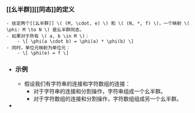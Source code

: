 ### [[幺半群]][[同态]]的定义
	- 给定两个[[幺半群]] \( (M, \cdot, e) \) 和 \( (N, *, f) \)，一个映射 \( \phi: M \to N \) 是幺半群同态，
	- 如果对于所有 \( a, b \in M \)：
		- \[ \phi(a \cdot b) = \phi(a) * \phi(b) \]
	- 同时，单位元映射为单位元：
		- \[ \phi(e) = f \]
- ### 示例
	- 假设我们有字符串的连接和字符数组的连接：
		- 对于字符串的连接和分割操作，字符串组成一个幺半群。
		- 对于字符数组的连接和分割操作，字符数组组成另一个幺半群。
-